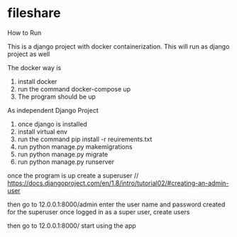 # fileshare
 
How to Run

This is a django project with docker containerization. This will run as django project as well

The docker way is

1. install docker 
2. run the command docker-compose up
3. The program should be up

As independent Django Project

1. once django is installed
2. install virtual env
3. run the command pip install -r reuirements.txt
4. run python manage.py makemigrations
5. run python manage.py migrate
6. run python manage.py runserver

once the program is up 
create a superuser // https://docs.djangoproject.com/en/1.8/intro/tutorial02/#creating-an-admin-user

then go to 12.0.0.1:8000/admin
enter the user name and password created for the superuser
once logged in as a super user, create users

then go to 12.0.0.1:8000/ 
start using the app


